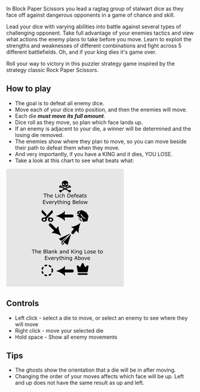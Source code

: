 In Block Paper Scissors you lead a ragtag group of stalwart dice as they face off against dangerous opponents in a game of chance and skill.

Lead your dice with varying abilities into battle against several types of challenging opponent. Take full advantage of your enemies tactics and view what actions the enemy plans to take before you move. Learn to exploit the strengths and weaknesses of different combinations and fight across 5 different battlefields. Oh, and if your king dies it's game over.

Roll your way to victory in this puzzler strategy game inspired by the strategy classic Rock Paper Scissors.

## How to play
- The goal is to defeat all enemy dice.
- Move each of your dice into position, and then the enemies will move.
- Each die ***must move its full amount***.
- Dice roll as they move, so plan which face lands up.
- If an enemy is adjacent to your die, a winner will be determined and the losing die removed.
- The enemies show where they plan to move, so you can move beside their path to defeat them when they move.
- And very importantly, if you have a KING and it dies, YOU LOSE.
- Take a look at this chart to see what beats what:

![Infographic of rock paper scissors chart](./info.png)

## Controls
- Left click - select a die to move, or select an enemy to see where they will move
- Right click - move your selected die
- Hold space - Show all enemy movements

## Tips
- The ghosts show the orientation that a die will be in after moving.
- Changing the order of your moves affects which face will be up. Left and up does not have the same result as up and left.
